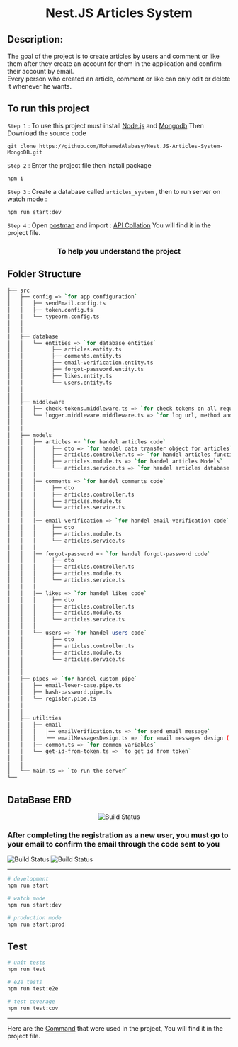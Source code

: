 <h1 align="center">Nest.JS Articles System</h1>

## Description:

The goal of the project is to create articles by users and comment or like them after they create an account for them in the application and confirm their account by email.  
Every person who created an article, comment or like can only edit or delete it whenever he wants.

## To run this project

`Step 1` : To use this project must install [Node.js](https://nodejs.org/en/) and [Mongodb](https://www.mongodb.com/try/download/community) Then Download the source code

```
git clone https://github.com/MohamedAlabasy/Nest.JS-Articles-System-MongoDB.git
```

`Step 2` : Enter the project file then install package

```
npm i
```

`Step 3` : Create a database called `articles_system` , then to run server on watch mode :

```
npm run start:dev
```

`Step 4` : Open [postman](https://www.postman.com/downloads/) and import : [API Collation](https://github.com/MohamedAlabasy/Nest.JS-Articles-System-MongoDB/blob/main/api_collection.json) You will find it in the project file.

<h3 align="center">To help you understand the project</h3>

## Folder Structure

```bash
├── src
│   ├── config => `for app configuration`
│   │   ├── sendEmail.config.ts
│   │   ├── token.config.ts
│   │   └── typeorm.config.ts
│   │
│   │
│   ├── database
│   │   └── entities => `for database entities`
│   │         ├── articles.entity.ts
│   │         ├── comments.entity.ts
│   │         ├── email-verification.entity.ts
│   │         ├── forgot-password.entity.ts
│   │         ├── likes.entity.ts
│   │         └── users.entity.ts
│   │
│   │
│   ├── middleware
│   │   ├── check-tokens.middleware.ts => `for check tokens on all requests`
│   │   └── logger.middleware.middleware.ts => `for log url, method and statue of requests`
│   │
│   │
│   ├── models
│   │   ├── articles => `for handel articles code`
│   │   │     ├── dto => `for handel data transfer object for articles`
│   │   │     ├── articles.controller.ts => `for handel articles functions and routes (endpoints)`
│   │   │     ├── articles.module.ts => `for handel articles Models`
│   │   │     └── articles.service.ts => `for handel articles database connection and query`
│   │   │
│   │   │── comments => `for handel comments code`
│   │   │     ├── dto
│   │   │     ├── articles.controller.ts
│   │   │     ├── articles.module.ts
│   │   │     └── articles.service.ts
│   │   │
│   │   │── email-verification => `for handel email-verification code`
│   │   │     ├── dto
│   │   │     ├── articles.module.ts
│   │   │     └── articles.service.ts
│   │   │
│   │   │── forgot-password => `for handel forgot-password code`
│   │   │     ├── dto
│   │   │     ├── articles.controller.ts
│   │   │     ├── articles.module.ts
│   │   │     └── articles.service.ts
│   │   │
│   │   │── likes => `for handel likes code`
│   │   │     ├── dto
│   │   │     ├── articles.controller.ts
│   │   │     ├── articles.module.ts
│   │   │     └── articles.service.ts
│   │   │
│   │   └── users => `for handel users code`
│   │         ├── dto
│   │         ├── articles.controller.ts
│   │         ├── articles.module.ts
│   │         └── articles.service.ts
│   │
│   │
│   ├── pipes => `for handel custom pipe`
│   │   ├── email-lower-case.pipe.ts
│   │   ├── hash-password.pipe.ts
│   │   └── register.pipe.ts
│   │
│   │
│   ├── utilities
│   │   ├── email
│   │   │   │── emailVerification.ts => `for send email message`
│   │   │   └── emailMessagesDesign.ts => `for email messages design ( HTML & CSS )`
│   │   │── common.ts => `for common variables`
│   │   └── get-id-from-token.ts => `to get id from token`
│   │
│   │
│   └── main.ts => `to run the server`
└──
```

## DataBase ERD

<p align="center">
   <img src="https://user-images.githubusercontent.com/93389016/197892917-d9c0067e-5adf-4078-b2c1-6e16f6c79a0e.jpg" alt="Build Status">
</p>

### After completing the registration as a new user, you must go to your email to confirm the email through the code sent to you

   <img src="https://user-images.githubusercontent.com/93389016/192886872-2c8e9c28-f0a0-4fca-ac30-77f469bb119a.png" alt="Build Status">
   <img src="https://user-images.githubusercontent.com/93389016/192886906-3bc7efe9-c79e-4379-b502-5c6ad117592c.png" alt="Build Status">
</p>

<hr>

```bash
# development
npm run start

# watch mode
npm run start:dev

# production mode
npm run start:prod
```

## Test

```bash
# unit tests
npm run test

# e2e tests
npm run test:e2e

# test coverage
npm run test:cov
```

<hr>

Here are the [Command](https://github.com/MohamedAlabasy/Nest.JS-Articles-System-MongoDB/blob/main/command.txt) that were used in the project, You will find it in the project file.
